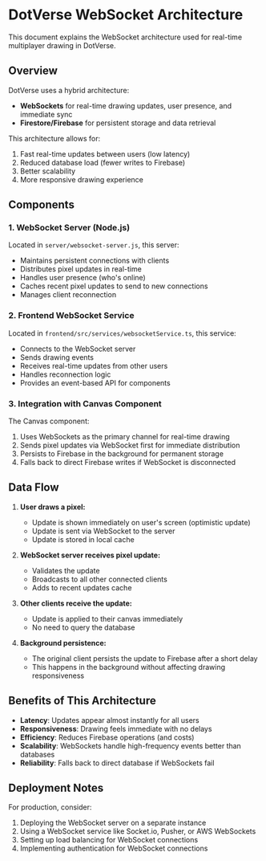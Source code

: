 # DotVerse WebSocket Architecture

This document explains the WebSocket architecture used for real-time multiplayer drawing in DotVerse.

## Overview

DotVerse uses a hybrid architecture:
- **WebSockets** for real-time drawing updates, user presence, and immediate sync
- **Firestore/Firebase** for persistent storage and data retrieval

This architecture allows for:
1. Fast real-time updates between users (low latency)
2. Reduced database load (fewer writes to Firebase)
3. Better scalability
4. More responsive drawing experience

## Components

### 1. WebSocket Server (Node.js)

Located in `server/websocket-server.js`, this server:
- Maintains persistent connections with clients
- Distributes pixel updates in real-time
- Handles user presence (who's online)
- Caches recent pixel updates to send to new connections
- Manages client reconnection

### 2. Frontend WebSocket Service

Located in `frontend/src/services/websocketService.ts`, this service:
- Connects to the WebSocket server
- Sends drawing events
- Receives real-time updates from other users
- Handles reconnection logic
- Provides an event-based API for components

### 3. Integration with Canvas Component

The Canvas component:
1. Uses WebSockets as the primary channel for real-time drawing
2. Sends pixel updates via WebSocket first for immediate distribution
3. Persists to Firebase in the background for permanent storage
4. Falls back to direct Firebase writes if WebSocket is disconnected

## Data Flow

1. **User draws a pixel:**
   - Update is shown immediately on user's screen (optimistic update)
   - Update is sent via WebSocket to the server
   - Update is stored in local cache

2. **WebSocket server receives pixel update:**
   - Validates the update
   - Broadcasts to all other connected clients
   - Adds to recent updates cache

3. **Other clients receive the update:**
   - Update is applied to their canvas immediately
   - No need to query the database

4. **Background persistence:**
   - The original client persists the update to Firebase after a short delay
   - This happens in the background without affecting drawing responsiveness

## Benefits of This Architecture

- **Latency**: Updates appear almost instantly for all users
- **Responsiveness**: Drawing feels immediate with no delays
- **Efficiency**: Reduces Firebase operations (and costs)
- **Scalability**: WebSockets handle high-frequency events better than databases
- **Reliability**: Falls back to direct database if WebSockets fail

## Deployment Notes

For production, consider:

1. Deploying the WebSocket server on a separate instance
2. Using a WebSocket service like Socket.io, Pusher, or AWS WebSockets
3. Setting up load balancing for WebSocket connections
4. Implementing authentication for WebSocket connections
